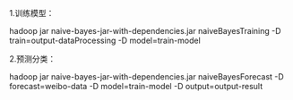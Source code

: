 
    

1.训练模型：

hadoop jar naive-bayes-jar-with-dependencies.jar naiveBayesTraining -D train=output-dataProcessing -D model=train-model

2.预测分类：

hadoop jar naive-bayes-jar-with-dependencies.jar naiveBayesForecast -D forecast=weibo-data -D model=train-model -D output=output-result




